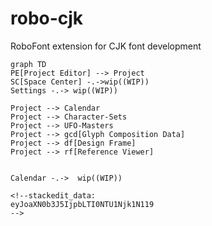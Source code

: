 # robo-cjk
RoboFont extension for CJK font development

```mermaid
graph TD
PE[Project Editor] --> Project
SC[Space Center] -.->wip((WIP))
Settings -.-> wip((WIP))

Project --> Calendar
Project --> Character-Sets
Project --> UFO-Masters
Project --> gcd[Glyph Composition Data]
Project --> df[Design Frame]
Project --> rf[Reference Viewer]


Calendar -.->  wip((WIP))

<!--stackedit_data:
eyJoaXN0b3J5IjpbLTI0NTU1Njk1N119
-->